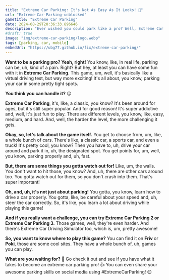```yaml
---
title: "Extreme Car Parking: It's Not As Easy As It Looks! 🚗"
url: "Extreme-Car-Parking-unblocked"
gametitle: "Extreme Car Parking"
date: 2024-08-29T20:36:33.896646
description: "Ever wished you could park like a pro? Well, Extreme Car Parking is here to put your skills to the test! This addictive car parking game will have you sweating with each maneuver!"
#draft: true
image: "img/extreme-car-parking/logo.webp"
tags: [parking, car, mobile]
embedUrl: "https://ubg77.github.io/fix/extreme-car-parking/"
---
```


**Want to be a parking pro?  Yeah, right!**  You know, like, in real life,  parking can be, uh,  kind of a pain.  Right?  But hey, at least you can have some fun with it in **Extreme Car Parking**.  This game,  um, well, it's basically like a virtual driving test,  but way more exciting!  It's all about, you know, parking your car in some pretty tight spots.  

**You think you can handle it?** 😜 

**Extreme Car Parking**,  it's,  like,  a classic,  you know?  It's been around for ages,  but it's still super popular.  And for good reason!  It's super addictive and, well, it's just fun to play.  There are different levels,  you know,  like,  easy,  medium, and hard.  And, well,  the harder the level,  the more challenging it gets.  

**Okay, so, let's talk about the game itself.**  You get to choose from, um, like, a whole bunch of cars.  There's like, a classic car,  a sports car,  and even a truck!  It's pretty cool,  you know?  Then you have to, uh, drive your car around and park it in,  uh, the designated spot.  You get points for, um, well, you know,  parking properly and,  uh,  fast.  

**But, there are some things you gotta watch out for!**  Like, um, the walls.  You don't want to hit those,  you know?  And,  uh, there are other cars around too.  You gotta watch out for them,  so you don't crash into them.  That's super important!   

**Oh, and,  uh,  it's not just about parking!**  You gotta,  you know,  learn how to drive a car properly.  You gotta,  like,  be careful about your speed and,  uh,  steer the car correctly.  So,  it's like,  you learn a lot about driving while playing this game! 

**And if you really want a challenge,  you can try Extreme Car Parking 2 or Extreme Car Parking 3.**  Those games,  well,  they're even harder.  And there's Extreme Car Driving Simulator too,  which is,  um,  pretty awesome!  

**So,  you want to know where to play this game?**  You can find it on **Friv** or **Poki**,  those are some cool sites.  They have a whole bunch of,  uh,  games you can play.  

**What are you waiting for?** 🚗  Go check it out and see if you have what it takes to become an extreme car parking pro! 👍  You can even share your awesome parking skills on social media using #ExtremeCarParking! 😉 

